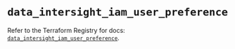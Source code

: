 # `data_intersight_iam_user_preference`

Refer to the Terraform Registry for docs: [`data_intersight_iam_user_preference`](https://registry.terraform.io/providers/ciscodevnet/intersight/1.0.71/docs/data-sources/iam_user_preference).
